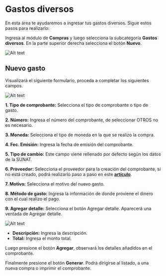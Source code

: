 # Gastos diversos

En esta área te ayudaremos a ingresar tus gastos diversos. Sigue estos pasos para realizarlo:

Ingresa al módulo de **Compras** y luego selecciona la subcategoría **Gastos diversos**. En la parte superior derecha selecciona el botón **Nuevo**.

![Alt text](img/gastos1.jpg)

## Nuevo gasto

Visualizará el siguiente formulario, proceda a completar los siguientes campos.

![Alt text](img/gastos4.jpg)

**1. Tipo de comprobante:** Selecciona el tipo de comprobante o tipo de gasto.

**2. Número:** Ingresa el número del comprobante, de seleccionar OTROS no es necesario.

**3. Moneda:** Selecciona el tipo de moneda en la que se realizo la compra.

**4. Fec. Emisión:** Ingresa la fecha de emisión del comprobante.

**5. Tipo de cambio:** Este campo viene rellenado por defecto según los datos de la SUNAT.

**6. Proveedor:** Selecciona el proveedor para la creación del comprobante, si no está creado, podrá realizarlo paso a paso en este **[artículo](https://fastura.github.io/documentacion/compras/Proveedores-creaci%C3%B3n-individual)**.

**7. Motivo:** Selecciona el motivo del nuevo gasto.

**8. Método de gasto:** Ingresa la información de donde proviene el dinero con el cual realizo el pago.

**9. Agregar detalle:** Selecciona el botón Agregar detalle. Aparecerá una ventada de Agregar detalle.

![Alt text](img/gastos3.jpg)

- **Descripción:** Ingresa la descripción.
- **Total:** Ingresa el monto total.

Luego presione el botón **Agregar**, observará los detalles añadidos en el comprobante.

Finalmente presione el botón **Generar**. Podrá dirigirse al listado, a una nueva compra o imprimir el comprobante.
